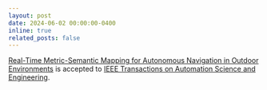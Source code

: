 ```yaml
---
layout: post
date: 2024-06-02 00:00:00-0400
inline: true
related_posts: false
---
```


<a href="">Real-Time Metric-Semantic Mapping for Autonomous Navigation in Outdoor Environments</a>
is accepted to 
<a href="">IEEE Transactions on Automation Science and Engineering</a>.
